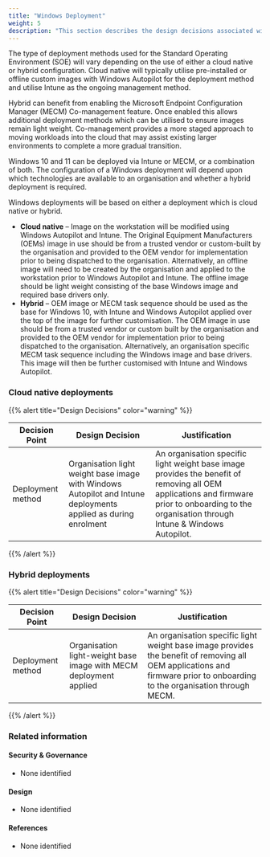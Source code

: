 ```yaml
---
title: "Windows Deployment"
weight: 5
description: "This section describes the design decisions associated with deployment of Windows 10 and 11 endpoints configured according to guidance in ASD's Blueprint for Secure Cloud."
---
```


The type of deployment methods used for the Standard Operating Environment (SOE) will vary depending on the use of either a cloud native or hybrid configuration. Cloud native will typically utilise pre-installed or offline custom images with Windows Autopilot for the deployment method and utilise Intune as the ongoing management method.

Hybrid can benefit from enabling the Microsoft Endpoint Configuration Manager (MECM) Co-management feature. Once enabled this allows additional deployment methods which can be utilised to ensure images remain light weight. Co-management provides a more staged approach to moving workloads into the cloud that may assist existing larger environments to complete a more gradual transition.

Windows 10 and 11 can be deployed via Intune or MECM, or a combination of both. The configuration of a Windows deployment will depend upon which technologies are available to an organisation and whether a hybrid deployment is required.

Windows deployments will be based on either a deployment which is cloud native or hybrid.

* **Cloud native** – Image on the workstation will be modified using Windows Autopilot and Intune. The Original Equipment Manufacturers (OEMs) image in use should be from a trusted vendor or custom-built by the organisation and provided to the OEM vendor for implementation prior to being dispatched to the organisation. Alternatively, an offline image will need to be created by the organisation and applied to the workstation prior to Windows Autopilot and Intune. The offline image should be light weight consisting of the base Windows image and required base drivers only.
* **Hybrid** – OEM image or MECM task sequence should be used as the base for Windows 10, with Intune and Windows Autopilot applied over the top of the image for further customisation. The OEM image in use should be from a trusted vendor or custom built by the organisation and provided to the OEM vendor for implementation prior to being dispatched to the organisation. Alternatively, an organisation specific MECM task sequence including the Windows image and base drivers. This image will then be further customised with Intune and Windows Autopilot.

### Cloud native deployments

{{% alert title="Design Decisions" color="warning" %}}

| Decision Point    | Design Decision                                                                                                | Justification                                                                                                                                                                                   |
|-------------------|----------------------------------------------------------------------------------------------------------------|-------------------------------------------------------------------------------------------------------------------------------------------------------------------------------------------------|
| Deployment method | Organisation light weight base image with Windows Autopilot and Intune deployments applied as during enrolment | An organisation specific light weight base image provides the benefit of removing all OEM applications and firmware prior to onboarding to the organisation through Intune & Windows Autopilot. |

{{% /alert %}}

### Hybrid deployments

{{% alert title="Design Decisions" color="warning" %}}

| Decision Point    | Design Decision                                                   | Justification                                                                                                                                                             |
|-------------------|-------------------------------------------------------------------|---------------------------------------------------------------------------------------------------------------------------------------------------------------------------|
| Deployment method | Organisation light-weight base image with MECM deployment applied | An organisation specific light weight base image provides the benefit of removing all OEM applications and firmware prior to onboarding to the organisation through MECM. |

{{% /alert %}}

### Related information

#### Security & Governance

* None identified

#### Design

* None identified

#### References

* None identified